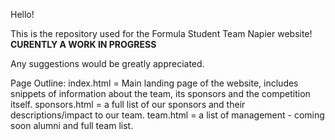 Hello!

This is the repository used for the Formula Student Team Napier website!
**CURENTLY A WORK IN PROGRESS**

Any suggestions would be greatly appreciated. 

Page Outline:
index.html = Main landing page of the website, includes snippets of information about the team, its sponsors and the competition itself.
sponsors.html = a full list of our sponsors and their descriptions/impact to our team.
team.html = a list of management - coming soon alumni and full team list.

